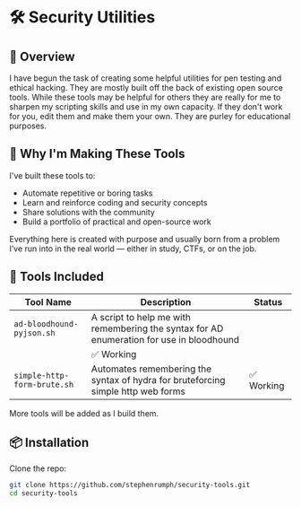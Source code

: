# 🛠️ Security Utilities

## 📌 Overview

I have begun the task of creating some helpful utilities for pen testing and ethical hacking. They are mostly built off the back of existing open source tools. While these tools may be helpful for others they are really for me to sharpen my scripting skills and use in my own capacity. If they don't work for you, edit them and make them your own. They are purley for educational purposes. 

## 🚀 Why I'm Making These Tools

I've built these tools to:

- Automate repetitive or boring tasks
- Learn and reinforce coding and security concepts
- Share solutions with the community
- Build a portfolio of practical and open-source work

Everything here is created with purpose and usually born from a problem I’ve run into in the real world — either in study, CTFs, or on the job.

## 🧰 Tools Included

| Tool Name       | Description                                             | Status     |
|----------------|---------------------------------------------------------|------------|
| `ad-bloodhound-pyjson.sh`  | A script to help me with remembering the syntax for AD enumeration for use in bloodhound
                            | ✅ Working |
| `simple-http-form-brute.sh`   | Automates remembering the syntax of hydra for bruteforcing simple http web forms   | ✅ Working   |

More tools will be added as I build them.

## 📦 Installation

Clone the repo:

```bash
git clone https://github.com/stephenrumph/security-tools.git
cd security-tools
